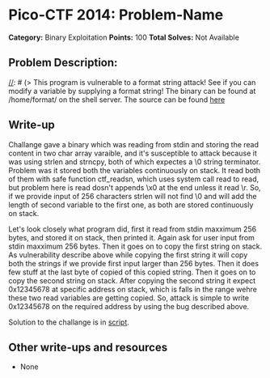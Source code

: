 # Pico-CTF 2014: Problem-Name

**Category:** Binary Exploitation
**Points:** 100
**Total Solves:** Not Available
## Problem Description:
[//]: # (Description of your problem. For eg use below description as a template)
[//]: # (> This program is vulnerable to a format string attack! See if you can modify a variable by supplying a format string! The binary can be found at /home/format/ on the shell server. The source can be found [here](format.c\).)

## Write-up
[//]: # (> Your write up goes here.)
Challange gave a binary which was reading from stdin and storing the read content in two char array varaible, and it's susceptible to attack because it was using strlen and strncpy, both of which expectes a \\0 string terminator. Problem was it stored
both the variables continuously on stack. It read both of them with safe function ctf\_readsn,
which uses system call read to read, but problem here is read dosn't appends \\x0 at the end unless 
it read \r. So, if we provide input of 256 characters strlen will not find \\0 and will add the 
length of second variable to the first one, as both are stored continuously on stack.

Let's look closely what program did, first it read from stdin maxximum 256 bytes, and stored it
on stack, then printed it. Again ask for user input from stdin maxximum 256 bytes. Then it goes on
to copy the first string on stack. As vulnerability describe above while copying the first string
it will copy both the strings if we provide first input larger than 256 bytes. Then it does few
stuff at the last byte of copied of this copied string. Then it goes on to copy the second string
on stack. After copying the second string it expect 0x12345678 at specific address on stack, which
is falls in the range wehre these two read variables are getting copied. So, attack is simple to
write 0x12345678 on the required address by using the bug described above.

Solution to the challange is in [script](solve.py).
## Other write-ups and resources

* None
